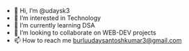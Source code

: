 - 👋 Hi, I’m @udaysk3
- 👀 I’m interested in Technology
- 🌱 I’m currently learning DSA
- 💞️ I’m looking to collaborate on WEB-DEV projects
- 📫 How to reach me burluudaysantoshkumar3@gmail.com

<!---
udaysk3/udaysk3 is a ✨ special ✨ repository because its `README.md` (this file) appears on your GitHub profile.
You can click the Preview link to take a look at your changes.
--->
